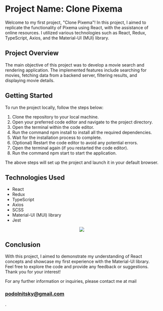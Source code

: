 <h1>Project Name: Clone Pixema</h1>

Welcome to my first project, "Clone Pixema"! In this project, I aimed to replicate the functionality of Pixema using React, with the assistance of online resources. I utilized various technologies such as React, Redux, TypeScript, Axios, and the Material-UI (MUI) library.

<h2>Project Overview</h2>

The main objective of this project was to develop a movie search and rendering application. The implemented features include searching for movies, fetching data from a backend server, filtering results, and displaying movie details.

<h2>Getting Started</h2>

To run the project locally, follow the steps below:

1. Clone the repository to your local machine.
2. Open your preferred code editor and navigate to the project directory.
3. Open the terminal within the code editor.
4. Run the command npm install to install all the required dependencies.
5. Wait for the installation process to complete.
6. (Optional) Restart the code editor to avoid any potential errors.
7. Open the terminal again (if you restarted the code editor).
8. Run the command npm start to start the application.

The above steps will set up the project and launch it in your default browser.

<h2>Technologies Used</h2>
<ul>
    <li>React</li>
    <li>Redux</li>
    <li>TypeScript</li>
    <li>Axios</li>
    <li>SCSS</li>
    <li>Material-UI (MUI) library</li>
    <li>Jest</li>
</ul>
<p align="center">
  <a href="https://skillicons.dev">
    <img src="https://skillicons.dev/icons?i=git,kubernetes,docker,c,vim" />
  </a>
</p>


<h2>Conclusion</h2>

With this project, I aimed to demonstrate my understanding of React concepts and showcase my first experience with the Material-UI library. Feel free to explore the code and provide any feedback or suggestions. Thank you for your interest!

For any further information or inquiries, please contact me at mail <h3>podolnitsky@gmail.com</h3>.